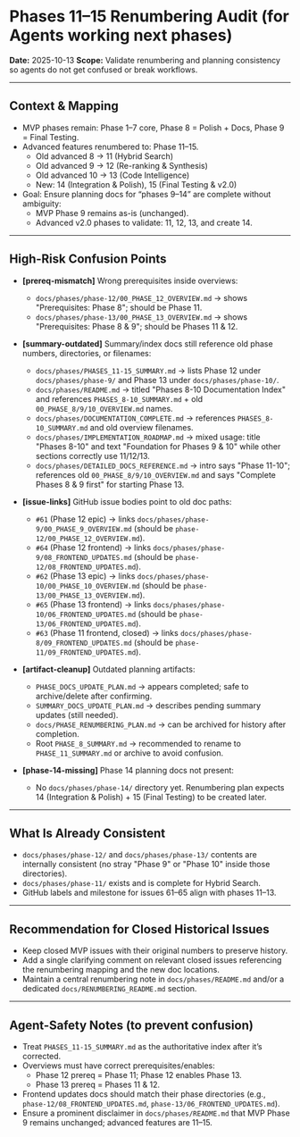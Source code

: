 # Phases 11–15 Renumbering Audit (for Agents working next phases)

**Date:** 2025-10-13
**Scope:** Validate renumbering and planning consistency so agents do not get confused or break workflows.

---

## Context & Mapping

- MVP phases remain: Phase 1–7 core, Phase 8 = Polish + Docs, Phase 9 = Final Testing.
- Advanced features renumbered to: Phase 11–15.
  - Old advanced 8 → 11 (Hybrid Search)
  - Old advanced 9 → 12 (Re-ranking & Synthesis)
  - Old advanced 10 → 13 (Code Intelligence)
  - New: 14 (Integration & Polish), 15 (Final Testing & v2.0)
- Goal: Ensure planning docs for “phases 9–14” are complete without ambiguity:
  - MVP Phase 9 remains as-is (unchanged).
  - Advanced v2.0 phases to validate: 11, 12, 13, and create 14.

---

## High-Risk Confusion Points

- **[prereq-mismatch]** Wrong prerequisites inside overviews:
  - `docs/phases/phase-12/00_PHASE_12_OVERVIEW.md` → shows "Prerequisites: Phase 8"; should be Phase 11.
  - `docs/phases/phase-13/00_PHASE_13_OVERVIEW.md` → shows "Prerequisites: Phase 8 & 9"; should be Phases 11 & 12.

- **[summary-outdated]** Summary/index docs still reference old phase numbers, directories, or filenames:
  - `docs/phases/PHASES_11-15_SUMMARY.md` → lists Phase 12 under `docs/phases/phase-9/` and Phase 13 under `docs/phases/phase-10/`.
  - `docs/phases/README.md` → titled "Phases 8-10 Documentation Index" and references `PHASES_8-10_SUMMARY.md` + old `00_PHASE_8/9/10_OVERVIEW.md` names.
  - `docs/phases/DOCUMENTATION_COMPLETE.md` → references `PHASES_8-10_SUMMARY.md` and old overview filenames.
  - `docs/phases/IMPLEMENTATION_ROADMAP.md` → mixed usage: title "Phases 8-10" and text "Foundation for Phases 9 & 10" while other sections correctly use 11/12/13.
  - `docs/phases/DETAILED_DOCS_REFERENCE.md` → intro says "Phase 11-10"; references old `00_PHASE_8/9/10_OVERVIEW.md` and says "Complete Phases 8 & 9 first" for starting Phase 13.

- **[issue-links]** GitHub issue bodies point to old doc paths:
  - `#61` (Phase 12 epic) → links `docs/phases/phase-9/00_PHASE_9_OVERVIEW.md` (should be `phase-12/00_PHASE_12_OVERVIEW.md`).
  - `#64` (Phase 12 frontend) → links `docs/phases/phase-9/08_FRONTEND_UPDATES.md` (should be `phase-12/08_FRONTEND_UPDATES.md`).
  - `#62` (Phase 13 epic) → links `docs/phases/phase-10/00_PHASE_10_OVERVIEW.md` (should be `phase-13/00_PHASE_13_OVERVIEW.md`).
  - `#65` (Phase 13 frontend) → links `docs/phases/phase-10/06_FRONTEND_UPDATES.md` (should be `phase-13/06_FRONTEND_UPDATES.md`).
  - `#63` (Phase 11 frontend, closed) → links `docs/phases/phase-8/09_FRONTEND_UPDATES.md` (should be `phase-11/09_FRONTEND_UPDATES.md`).

- **[artifact-cleanup]** Outdated planning artifacts:
  - `PHASE_DOCS_UPDATE_PLAN.md` → appears completed; safe to archive/delete after confirming.
  - `SUMMARY_DOCS_UPDATE_PLAN.md` → describes pending summary updates (still needed).
  - `docs/PHASE_RENUMBERING_PLAN.md` → can be archived for history after completion.
  - Root `PHASE_8_SUMMARY.md` → recommended to rename to `PHASE_11_SUMMARY.md` or archive to avoid confusion.

- **[phase-14-missing]** Phase 14 planning docs not present:
  - No `docs/phases/phase-14/` directory yet. Renumbering plan expects 14 (Integration & Polish) + 15 (Final Testing) to be created later.

---

## What Is Already Consistent

- `docs/phases/phase-12/` and `docs/phases/phase-13/` contents are internally consistent (no stray "Phase 9" or "Phase 10" inside those directories).
- `docs/phases/phase-11/` exists and is complete for Hybrid Search.
- GitHub labels and milestone for issues 61–65 align with phases 11–13.

---

## Recommendation for Closed Historical Issues

- Keep closed MVP issues with their original numbers to preserve history.
- Add a single clarifying comment on relevant closed issues referencing the renumbering mapping and the new doc locations.
- Maintain a central renumbering note in `docs/phases/README.md` and/or a dedicated `docs/RENUMBERING_README.md` section.

---

## Agent-Safety Notes (to prevent confusion)

- Treat `PHASES_11-15_SUMMARY.md` as the authoritative index after it’s corrected.
- Overviews must have correct prerequisites/enables:
  - Phase 12 prereq = Phase 11; Phase 12 enables Phase 13.
  - Phase 13 prereq = Phases 11 & 12.
- Frontend updates docs should match their phase directories (e.g., `phase-12/08_FRONTEND_UPDATES.md`, `phase-13/06_FRONTEND_UPDATES.md`).
- Ensure a prominent disclaimer in `docs/phases/README.md` that MVP Phase 9 remains unchanged; advanced features are 11–15.
